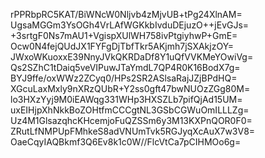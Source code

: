rPPRbpRC5KAT/BiWNcW0Nljvb4zMjvUB+tPg24XlnAM=
UgsaMGGm3YsOGh4VrLAfWGKkbIvduDEjuzO++jEvGJs=
+3srtgF0Ns7mAU1+VgispXUlWH758ivPtgiyhwP+GmE=
Ocw0N4fejQUdJX1FYFgDjTbfTkr5AKjmh7jSXAkjzOY=
JWxoWKuoxxE39NnyJVkQKRDaDf8Y1uQfVVKMeYOwiVg=
Qs2SZhC1tDaiq5veVIPuwJTaYmdL7QP4R0K16BodX7g=
BYJ9ffe/oxWWz2ZCyq0/HPs2SR2ASlsaRajJZjBPdHQ=
XGcuLaxMxly9nXRzQUbR+Y2ss0gft47bwNUOzZGg80M=
lo3HXzYyj9M0iEAWqg331WHp3HXSZLb7pifQjAd15UM=
uxEIHjpXhNkkBoZOHtfmCCCgtNL3GSbCGWuOmILLLZg=
Uz4M1GlsazqhcKHcemjoFuQZSSm6y3M13KXPnQOR0F0=
ZRutLfNMPUpFMhkeS8adVNUmTvk5RGJyqXcAuX7w3V8=
OaeCqyIAQBkmf3Q6Ev8k1c0W//FlcVtCa7pCIHMOo6g=
